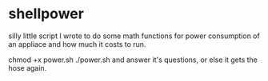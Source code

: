 # shellpower
silly little script I wrote to do some math functions for power consumption of an appliace and how much it costs to run.

chmod +x power.sh
./power.sh
and answer it's questions, or else it gets the hose again.
